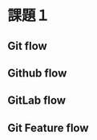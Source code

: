 # 課題１

<!-- START doctoc -->
<!-- END doctoc -->

## Git flow

## Github flow

## GitLab flow

## Git Feature flow
